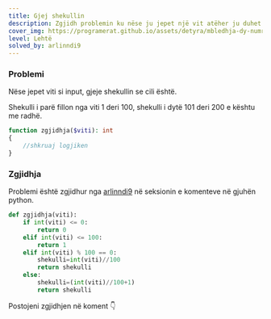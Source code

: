 ```yaml
---
title: Gjej shekullin
description: Zgjidh problemin ku nëse ju jepet një vit atëher ju duhet ta gjeni se cili shekull është.
cover_img: https://programerat.github.io/assets/detyra/mbledhja-dy-numrave.png
level: Lehtë
solved_by: arlinndi9
---
```


### Problemi

Nëse jepet viti si input, gjeje shekullin se cili është.    

Shekulli i parë fillon nga viti 1 deri 100, shekulli i dytë 101 deri 200 e kështu me radhë.    

```php
function zgjidhja($viti): int
{
    //shkruaj logjiken
}
```

        
### Zgjidhja

Problemi është zgjidhur nga [arlinndi9](https://github.com/arlinndi9) në seksionin e komenteve në gjuhën python.

```python
def zgjidhja(viti):
    if int(viti) <= 0:
        return 0
    elif int(viti) <= 100:
        return 1
    elif int(viti) % 100 == 0:
        shekulli=int(viti)//100
        return shekulli
    else:
        shekulli=(int(viti)//100+1)
        return shekulli

```

      
Postojeni zgjidhjen në koment 👇